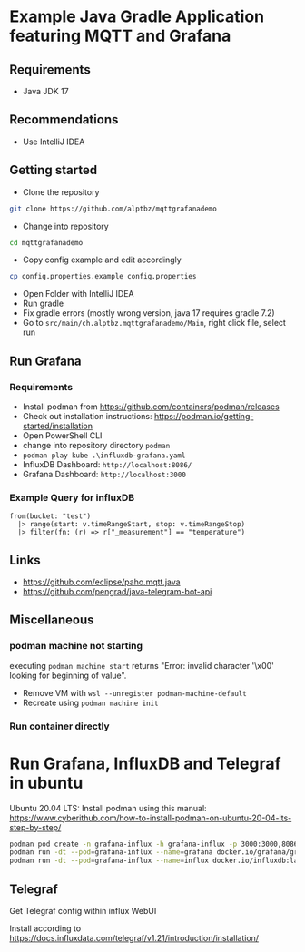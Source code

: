 # Example Java Gradle Application featuring MQTT and Grafana

## Requirements
 - Java JDK 17

## Recommendations
 - Use IntelliJ IDEA

## Getting started
- Clone the repository
```bash
git clone https://github.com/alptbz/mqttgrafanademo
```
- Change into repository
```bash
cd mqttgrafanademo
```
- Copy config example and edit accordingly
```bash
cp config.properties.example config.properties
```
- Open Folder with IntelliJ IDEA
- Run gradle
- Fix gradle errors (mostly wrong version, java 17 requires gradle 7.2)
- Go to `src/main/ch.alptbz.mqttgrafanademo/Main`, right click file, select run

## Run Grafana
### Requirements
 - Install podman from https://github.com/containers/podman/releases
 - Check out installation instructions: https://podman.io/getting-started/installation
 - Open PowerShell CLI
 - change into repository directory `podman`
 - `podman play kube .\influxdb-grafana.yaml`
 - InfluxDB Dashboard: `http://localhost:8086/`
 - Grafana Dashboard: `http://localhost:3000` 

### Example Query for influxDB
```
from(bucket: "test")
  |> range(start: v.timeRangeStart, stop: v.timeRangeStop)
  |> filter(fn: (r) => r["_measurement"] == "temperature")
```

## Links
- https://github.com/eclipse/paho.mqtt.java
- https://github.com/pengrad/java-telegram-bot-api

## Miscellaneous

### podman machine not starting
executing `podman machine start` returns
"Error: invalid character '\x00' looking for beginning of value".
 - Remove VM with `wsl --unregister podman-machine-default`
 - Recreate using `podman machine init`

### Run container directly



# Run Grafana, InfluxDB and Telegraf in ubuntu
Ubuntu 20.04 LTS: Install podman using this manual: https://www.cyberithub.com/how-to-install-podman-on-ubuntu-20-04-lts-step-by-step/
```bash
podman pod create -n grafana-influx -h grafana-influx -p 3000:3000,8086:8086
podman run -dt --pod=grafana-influx --name=grafana docker.io/grafana/grafana
podman run -dt --pod=grafana-influx --name=influx docker.io/influxdb:latest 
```

## Telegraf
Get Telegraf config within influx WebUI

Install according to https://docs.influxdata.com/telegraf/v1.21/introduction/installation/

